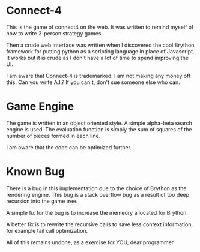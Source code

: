 Connect-4
=========

This is the game of connect4 on the web. It was written to remind myself
of how to write 2-person strategy games. 

Then a crude web interface was written when I discovered the cool Brython
framework for putting python as a scripting language in place of Javascript.
It works but it is crude as I don't have a lot of time to spend improving
the UI.

I am aware that Connect-4 is trademarked. I am not making any money off
this. Can you write A.I.? If you can't, don't sue someone else who can.

Game Engine
===========
The game is written in an object oriented style. A simple alpha-beta search
engine is used. The evaluation function is simply the sum of squares of the
number of pieces formed in each line.

I am aware that the code can be optimized further.

Known Bug
=============
There is a bug in this implementation due to the choice of Brython
as the rendering engine. This bug is a stack overflow bug as a result of too deep
recursion into the game tree.

A simple fix for the bug is to increase the memeory allocated for Brython.

A better fix is to rewrite the recursive calls to save less context information,
for example tail call optimization.

All of this remains undone, as a exercise for YOU, dear programmer.
